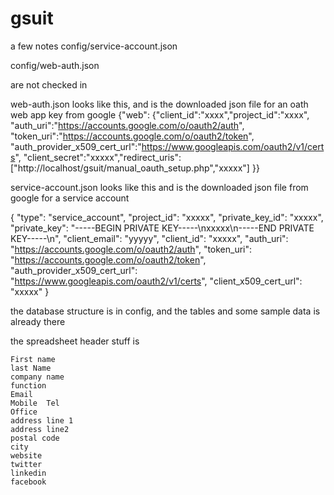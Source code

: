 # gsuit

a few notes
config/service-account.json

config/web-auth.json

are not checked in

web-auth.json looks like this, and is the downloaded json file for an oath web app key from google
{"web":
{"client_id":"xxxx","project_id":"xxxx",
"auth_uri":"https://accounts.google.com/o/oauth2/auth",
"token_uri":"https://accounts.google.com/o/oauth2/token",
"auth_provider_x509_cert_url":"https://www.googleapis.com/oauth2/v1/certs",
"client_secret":"xxxxx","redirect_uris":["http://localhost/gsuit/manual_oauth_setup.php","xxxxx"]
}}

service-account.json looks like this and is the downloaded json file from google for a service account

{
  "type": "service_account",
  "project_id": "xxxxx",
  "private_key_id": "xxxxx",
  "private_key": "-----BEGIN PRIVATE KEY-----\nxxxxx\n-----END PRIVATE KEY-----\n",
  "client_email": "yyyyy",
  "client_id": "xxxxx",
  "auth_uri": "https://accounts.google.com/o/oauth2/auth",
  "token_uri": "https://accounts.google.com/o/oauth2/token",
  "auth_provider_x509_cert_url": "https://www.googleapis.com/oauth2/v1/certs",
  "client_x509_cert_url": "xxxxx"
}


the database structure is in config, and the tables and some sample data is already there


the spreadsheet header stuff is 

    First name
	last Name	
	company name	
	function	
	Email	
	Mobile	Tel 
	Office	
	address line 1	
	address line2	
	postal code	
	city	
	website	
	twitter	
	linkedin	
	facebook